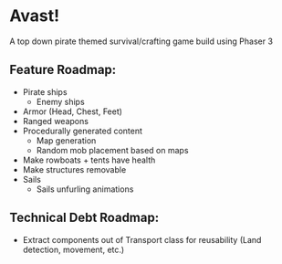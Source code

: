# Avast!

A top down pirate themed survival/crafting game build using Phaser 3

## Feature Roadmap:

- Pirate ships
  - Enemy ships
- Armor (Head, Chest, Feet)
- Ranged weapons
- Procedurally generated content
  - Map generation
  - Random mob placement based on maps
- Make rowboats + tents have health
- Make structures removable
- Sails
  - Sails unfurling animations

## Technical Debt Roadmap:

- Extract components out of Transport class for reusability (Land detection, movement, etc.)
